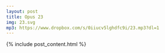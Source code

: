 ```yaml
---
layout: post
title: Opus 23
img: 23.svg
mp3: https://www.dropbox.com/s/0iiucv5lghdfc9i/23.mp3?dl=1
---
```


{% include post_content.html %}
